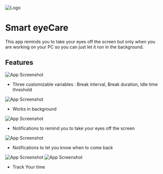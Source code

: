 
![Logo](./eye1.ico)

    
# Smart eyeCare

This app reminds you to take your eyes off the screen but only when you are working on your PC so you can just let it run in the background.

## Features

![App Screenshot](https://raw.github.com/Dev-VRaj/Smart-eyeCare/main/Screenshots/Screenshot1.png)
- Three customizable variables : Break interval, Break duration, Idle time threshold

![App Screenshot](https://raw.github.com/Dev-VRaj/Smart-eyeCare/main/Screenshots/Screenshot2.png)
- Works in background

![App Screenshot](https://raw.github.com/Dev-VRaj/Smart-eyeCare/main/Screenshots/Screenshot3.png)
- Notifications to remind you to take your eyes off the screen

![App Screenshot](https://raw.github.com/Dev-VRaj/Smart-eyeCare/main/Screenshots/Screenshot4.png)
- Notifications to let you know when to come back

![App Screenshot](https://raw.github.com/Dev-VRaj/Smart-eyeCare/main/Screenshots/Screenshot5.png)
![App Screenshot](https://raw.github.com/Dev-VRaj/Smart-eyeCare/main/Screenshots/Screenshot6.png)
- Track Your time